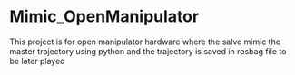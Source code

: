 # Mimic_OpenManipulator
This project is for open manipulator hardware where the salve mimic the master trajectory using python and the trajectory is saved in rosbag file to be later played
